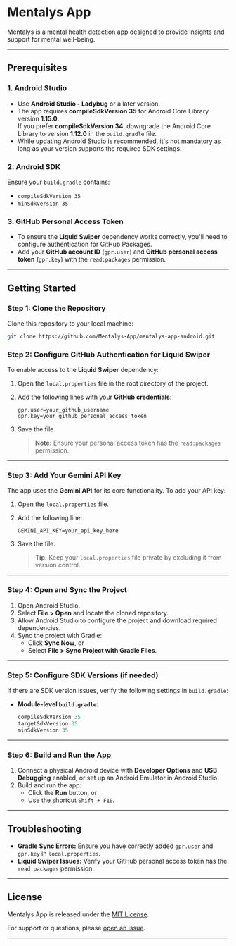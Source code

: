 # Mentalys App

Mentalys is a mental health detection app designed to provide insights and support for mental well-being.

---

## **Prerequisites**

### 1. **Android Studio**
   - Use **Android Studio - Ladybug** or a later version.
   - The app requires **compileSdkVersion 35** for Android Core Library version **1.15.0**.  
     If you prefer **compileSdkVersion 34**, downgrade the Android Core Library to version **1.12.0** in the `build.gradle` file.
   - While updating Android Studio is recommended, it's not mandatory as long as your version supports the required SDK settings.

### 2. **Android SDK**
   Ensure your `build.gradle` contains:
   - `compileSdkVersion 35`
   - `minSdkVersion 35`

### 3. **GitHub Personal Access Token**
   - To ensure the **Liquid Swiper** dependency works correctly, you'll need to configure authentication for GitHub Packages.
   - Add your **GitHub account ID** (`gpr.user`) and **GitHub personal access token** (`gpr.key`) with the `read:packages` permission.  

---

## **Getting Started**

### Step 1: Clone the Repository
Clone this repository to your local machine:
```bash
git clone https://github.com/Mentalys-App/mentalys-app-android.git
```

### Step 2: Configure GitHub Authentication for Liquid Swiper
To enable access to the **Liquid Swiper** dependency:

1. Open the `local.properties` file in the root directory of the project.
2. Add the following lines with your **GitHub credentials**:
   ```properties
   gpr.user=your_github_username
   gpr.key=your_github_personal_access_token
   ```
3. Save the file.

   > **Note:** Ensure your personal access token has the `read:packages` permission.

---

### Step 3: Add Your Gemini API Key
The app uses the **Gemini API** for its core functionality. To add your API key:

1. Open the `local.properties` file.
2. Add the following line:
   ```properties
   GEMINI_API_KEY=your_api_key_here
   ```
3. Save the file.

   > **Tip:** Keep your `local.properties` file private by excluding it from version control.

---

### Step 4: Open and Sync the Project
1. Open Android Studio.
2. Select **File > Open** and locate the cloned repository.
3. Allow Android Studio to configure the project and download required dependencies.
4. Sync the project with Gradle:
   - Click **Sync Now**, or
   - Select **File > Sync Project with Gradle Files**.

---

### Step 5: Configure SDK Versions (if needed)
If there are SDK version issues, verify the following settings in `build.gradle`:

- **Module-level `build.gradle`:**
  ```groovy
  compileSdkVersion 35
  targetSdkVersion 35
  minSdkVersion 35
  ```

---

### Step 6: Build and Run the App
1. Connect a physical Android device with **Developer Options** and **USB Debugging** enabled, or set up an Android Emulator in Android Studio.
2. Build and run the app:
   - Click the **Run** button, or
   - Use the shortcut `Shift + F10`.

---

## **Troubleshooting**

- **Gradle Sync Errors:**
  Ensure you have correctly added `gpr.user` and `gpr.key` in `local.properties`.
- **Liquid Swiper Issues:**
  Verify your GitHub personal access token has the `read:packages` permission.

---

## **License**
Mentalys App is released under the [MIT License](https://github.com/Mentalys-App/mentalys-app-android?tab=MIT-1-ov-file).

For support or questions, please [open an issue](https://github.com/Mentalys-App/mentalys-app-android/issues).

--- 
